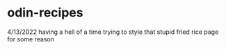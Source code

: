 # odin-recipes
4/13/2022
    having a hell of a time trying to style that stupid fried rice page for some reason